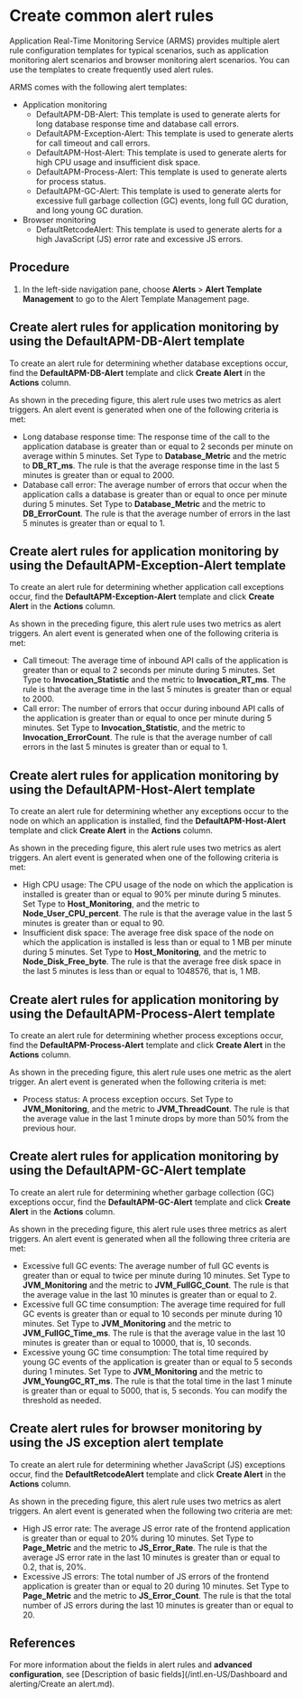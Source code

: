 # Create common alert rules

Application Real-Time Monitoring Service \(ARMS\) provides multiple alert rule configuration templates for typical scenarios, such as application monitoring alert scenarios and browser monitoring alert scenarios. You can use the templates to create frequently used alert rules.

ARMS comes with the following alert templates:

-   Application monitoring
    -   DefaultAPM-DB-Alert: This template is used to generate alerts for long database response time and database call errors.
    -   DefaultAPM-Exception-Alert: This template is used to generate alerts for call timeout and call errors.
    -   DefaultAPM-Host-Alert: This template is used to generate alerts for high CPU usage and insufficient disk space.
    -   DefaultAPM-Process-Alert: This template is used to generate alerts for process status.
    -   DefaultAPM-GC-Alert: This template is used to generate alerts for excessive full garbage collection \(GC\) events, long full GC duration, and long young GC duration.
-   Browser monitoring
    -   DefaultRetcodeAlert: This template is used to generate alerts for a high JavaScript \(JS\) error rate and excessive JS errors.

## Procedure

1.  In the left-side navigation pane, choose **Alerts** \> **Alert Template Management** to go to the Alert Template Management page.


## Create alert rules for application monitoring by using the DefaultAPM-DB-Alert template

To create an alert rule for determining whether database exceptions occur, find the **DefaultAPM-DB-Alert** template and click **Create Alert** in the **Actions** column.

As shown in the preceding figure, this alert rule uses two metrics as alert triggers. An alert event is generated when one of the following criteria is met:

-   Long database response time: The response time of the call to the application database is greater than or equal to 2 seconds per minute on average within 5 minutes. Set Type to **Database\_Metric** and the metric to **DB\_RT\_ms**. The rule is that the average response time in the last 5 minutes is greater than or equal to 2000.
-   Database call error: The average number of errors that occur when the application calls a database is greater than or equal to once per minute during 5 minutes. Set Type to **Database\_Metric** and the metric to **DB\_ErrorCount**. The rule is that the average number of errors in the last 5 minutes is greater than or equal to 1.

## Create alert rules for application monitoring by using the DefaultAPM-Exception-Alert template

To create an alert rule for determining whether application call exceptions occur, find the **DefaultAPM-Exception-Alert** template and click **Create Alert** in the **Actions** column.

As shown in the preceding figure, this alert rule uses two metrics as alert triggers. An alert event is generated when one of the following criteria is met:

-   Call timeout: The average time of inbound API calls of the application is greater than or equal to 2 seconds per minute during 5 minutes. Set Type to **Invocation\_Statistic** and the metric to **Invocation\_RT\_ms**. The rule is that the average time in the last 5 minutes is greater than or equal to 2000.
-   Call error: The number of errors that occur during inbound API calls of the application is greater than or equal to once per minute during 5 minutes. Set Type to **Invocation\_Statistic**, and the metric to **Invocation\_ErrorCount**. The rule is that the average number of call errors in the last 5 minutes is greater than or equal to 1.

## Create alert rules for application monitoring by using the DefaultAPM-Host-Alert template

To create an alert rule for determining whether any exceptions occur to the node on which an application is installed, find the **DefaultAPM-Host-Alert** template and click **Create Alert** in the **Actions** column.

As shown in the preceding figure, this alert rule uses two metrics as alert triggers. An alert event is generated when one of the following criteria is met:

-   High CPU usage: The CPU usage of the node on which the application is installed is greater than or equal to 90% per minute during 5 minutes. Set Type to **Host\_Monitoring**, and the metric to **Node\_User\_CPU\_percent**. The rule is that the average value in the last 5 minutes is greater than or equal to 90.
-   Insufficient disk space: The average free disk space of the node on which the application is installed is less than or equal to 1 MB per minute during 5 minutes. Set Type to **Host\_Monitoring**, and the metric to **Node\_Disk\_Free\_byte**. The rule is that the average free disk space in the last 5 minutes is less than or equal to 1048576, that is, 1 MB.

## Create alert rules for application monitoring by using the DefaultAPM-Process-Alert template

To create an alert rule for determining whether process exceptions occur, find the **DefaultAPM-Process-Alert** template and click **Create Alert** in the **Actions** column.

As shown in the preceding figure, this alert rule uses one metric as the alert trigger. An alert event is generated when the following criteria is met:

-   Process status: A process exception occurs. Set Type to **JVM\_Monitoring**, and the metric to **JVM\_ThreadCount**. The rule is that the average value in the last 1 minute drops by more than 50% from the previous hour.

## Create alert rules for application monitoring by using the DefaultAPM-GC-Alert template

To create an alert rule for determining whether garbage collection \(GC\) exceptions occur, find the **DefaultAPM-GC-Alert** template and click **Create Alert** in the **Actions** column.

As shown in the preceding figure, this alert rule uses three metrics as alert triggers. An alert event is generated when all the following three criteria are met:

-   Excessive full GC events: The average number of full GC events is greater than or equal to twice per minute during 10 minutes. Set Type to **JVM\_Monitoring** and the metric to **JVM\_FullGC\_Count**. The rule is that the average value in the last 10 minutes is greater than or equal to 2.
-   Excessive full GC time consumption: The average time required for full GC events is greater than or equal to 10 seconds per minute during 10 minutes. Set Type to **JVM\_Monitoring** and the metric to **JVM\_FullGC\_Time\_ms**. The rule is that the average value in the last 10 minutes is greater than or equal to 10000, that is, 10 seconds.
-   Excessive young GC time consumption: The total time required by young GC events of the application is greater than or equal to 5 seconds during 1 minutes. Set Type to **JVM\_Monitoring** and the metric to **JVM\_YoungGC\_RT\_ms**. The rule is that the total time in the last 1 minute is greater than or equal to 5000, that is, 5 seconds. You can modify the threshold as needed.

## Create alert rules for browser monitoring by using the JS exception alert template

To create an alert rule for determining whether JavaScript \(JS\) exceptions occur, find the **DefaultRetcodeAlert** template and click **Create Alert** in the **Actions** column.

As shown in the preceding figure, this alert rule uses two metrics as alert triggers. An alert event is generated when the following two criteria are met:

-   High JS error rate: The average JS error rate of the frontend application is greater than or equal to 20% during 10 minutes. Set Type to **Page\_Metric** and the metric to **JS\_Error\_Rate**. The rule is that the average JS error rate in the last 10 minutes is greater than or equal to 0.2, that is, 20%.
-   Excessive JS errors: The total number of JS errors of the frontend application is greater than or equal to 20 during 10 minutes. Set Type to **Page\_Metric** and the metric to **JS\_Error\_Count**. The rule is that the total number of JS errors during the last 10 minutes is greater than or equal to 20.

## References

For more information about the fields in alert rules and **advanced configuration**, see [Description of basic fields](/intl.en-US/Dashboard and alerting/Create an alert.md).

